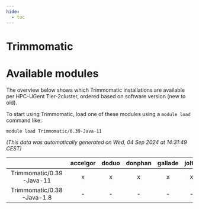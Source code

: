 ```yaml
---
hide:
  - toc
---
```


Trimmomatic
===========

# Available modules


The overview below shows which Trimmomatic installations are available per HPC-UGent Tier-2cluster, ordered based on software version (new to old).

To start using Trimmomatic, load one of these modules using a `module load` command like:

```shell
module load Trimmomatic/0.39-Java-11
```

*(This data was automatically generated on Wed, 04 Sep 2024 at 14:31:49 CEST)*  

| |accelgor|doduo|donphan|gallade|joltik|shinx|skitty|
| :---: | :---: | :---: | :---: | :---: | :---: | :---: | :---: |
|Trimmomatic/0.39-Java-11|x|x|x|x|x|-|x|
|Trimmomatic/0.38-Java-1.8|-|-|-|-|-|-|x|
